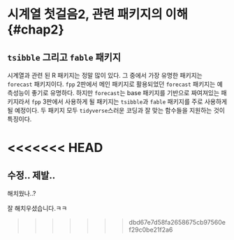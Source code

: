 # 시계열 첫걸음2, 관련 패키지의 이해 {#chap2}

## `tsibble` 그리고 `fable` 패키지

시계열과 관련 된 R 패키지는 정말 많이 있다. 그 중에서 가장 유명한 패키지는 `forecast` 패키지이다. `fpp` 2판에서 메인 패키지로 활용되었던 `forecast` 패키지는 예측성능이 좋기로 유명하다. 하지만 `forecast`는 base 패키지를 기반으로 짜여져있는 패키지라서 `fpp` 3판에서 사용하게 될 패키지는 `tsibble`과 `fable` 패키지를 주로 사용하게 될 예정이다. 두 패키지 모두 `tidyverse`스러운 코딩과 잘 맞는 함수들을 지원하는 것이 특징이다.

<<<<<<< HEAD
=======
## 수정.. 제발..

해치웠나..?

잘 해치우셨습니다.ㅋㅋ
>>>>>>> dbd67e7d58fa2658675cb97560ef29c0be21f2a6
